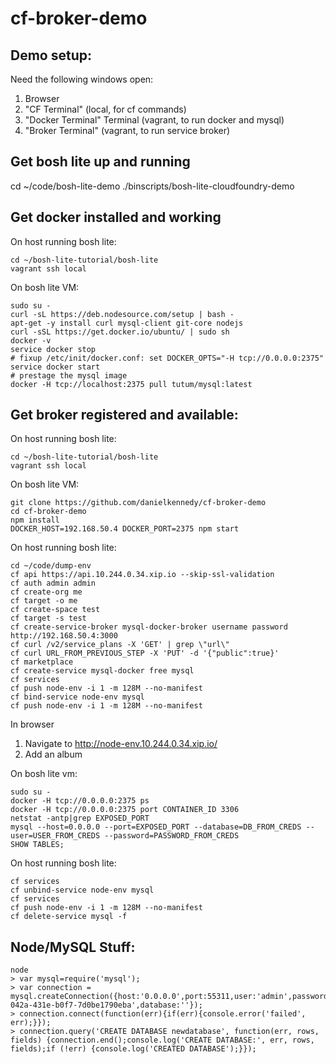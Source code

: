 cf-broker-demo
==============
## Demo setup:

Need the following windows open:
1. Browser
1. "CF Terminal" (local, for cf commands)
1. "Docker Terminal" Terminal (vagrant, to run docker and mysql)
1. "Broker Terminal" (vagrant, to run service broker)

## Get bosh lite up and running
cd ~/code/bosh-lite-demo
./binscripts/bosh-lite-cloudfoundry-demo

## Get docker installed and working
On host running bosh lite:
```
cd ~/bosh-lite-tutorial/bosh-lite
vagrant ssh local
```

On bosh lite VM:
```
sudo su -
curl -sL https://deb.nodesource.com/setup | bash -
apt-get -y install curl mysql-client git-core nodejs
curl -sSL https://get.docker.io/ubuntu/ | sudo sh
docker -v
service docker stop
# fixup /etc/init/docker.conf: set DOCKER_OPTS="-H tcp://0.0.0.0:2375"
service docker start
# prestage the mysql image
docker -H tcp://localhost:2375 pull tutum/mysql:latest
```

## Get broker registered and available:
On host running bosh lite:
```
cd ~/bosh-lite-tutorial/bosh-lite
vagrant ssh local
```

On bosh lite VM:
```
git clone https://github.com/danielkennedy/cf-broker-demo
cd cf-broker-demo
npm install
DOCKER_HOST=192.168.50.4 DOCKER_PORT=2375 npm start
```

On host running bosh lite:
```
cd ~/code/dump-env
cf api https://api.10.244.0.34.xip.io --skip-ssl-validation
cf auth admin admin
cf create-org me
cf target -o me
cf create-space test
cf target -s test
cf create-service-broker mysql-docker-broker username password http://192.168.50.4:3000
cf curl /v2/service_plans -X 'GET' | grep \"url\"
cf curl URL_FROM_PREVIOUS_STEP -X 'PUT' -d '{"public":true}'
cf marketplace
cf create-service mysql-docker free mysql
cf services
cf push node-env -i 1 -m 128M --no-manifest
cf bind-service node-env mysql
cf push node-env -i 1 -m 128M --no-manifest
```

In browser
1. Navigate to http://node-env.10.244.0.34.xip.io/
1. Add an album

On bosh lite vm:
```
sudo su -
docker -H tcp://0.0.0.0:2375 ps
docker -H tcp://0.0.0.0:2375 port CONTAINER_ID 3306
netstat -antp|grep EXPOSED_PORT
mysql --host=0.0.0.0 --port=EXPOSED_PORT --database=DB_FROM_CREDS --user=USER_FROM_CREDS --password=PASSWORD_FROM_CREDS
SHOW TABLES;

```

On host running bosh lite:
```
cf services
cf unbind-service node-env mysql
cf services
cf push node-env -i 1 -m 128M --no-manifest
cf delete-service mysql -f
```
## Node/MySQL Stuff:
```
node
> var mysql=require('mysql');
> var connection = mysql.createConnection({host:'0.0.0.0',port:55311,user:'admin',password:'d064e635-042a-431e-b0f7-7d0be1790eba',database:''});
> connection.connect(function(err){if(err){console.error('failed', err);}});
> connection.query('CREATE DATABASE newdatabase', function(err, rows, fields) {connection.end();console.log('CREATE DATABASE:', err, rows, fields);if (!err) {console.log('CREATED DATABASE');}});
```
